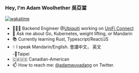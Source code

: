 ### Hey, I'm Adam Woolhether 吳亞當

[![wakatime](https://wakatime.com/badge/user/bf2e81b6-d205-4a08-a641-89ca8227df9b.svg)](https://wakatime.com/@bf2e81b6-d205-4a08-a641-89ca8227df9b)

- 👨🏼‍💻 Backend Engineer @[Ubiquiti](https://github.com/ubiquiti) working on [UniFi Connect](https://store.ui.com/collections/unifi-connect)
- 💬 Ask me about Go, Kubernetes, weight lifting, or Mandarin
- 📚 Currently learning Rust, Typescript/React/JS
- 🀄️ I speak Mandarin/English. 會講中文， 英文  
-📍Taipei
- 🇨🇦🇺🇸 Canadian-American
- 📫 How to reach me: [@adamwuyadang](https://twitter.com/adamwuyadang) on Twitter.